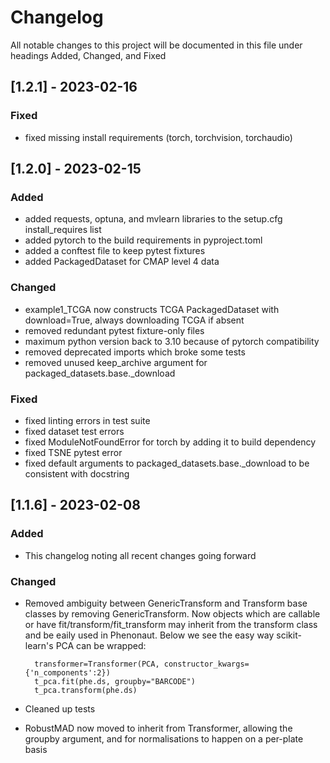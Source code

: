 # Changelog

All notable changes to this project will be documented in this file under headings Added, Changed, and Fixed

## [1.2.1] - 2023-02-16

### Fixed
- fixed missing install requirements (torch, torchvision, torchaudio)


## [1.2.0] - 2023-02-15

### Added
- added requests, optuna, and mvlearn libraries to the setup.cfg install_requires list
- added pytorch to the build requirements in pyproject.toml
- added a conftest file to keep pytest fixtures
- added PackagedDataset for CMAP level 4 data

### Changed
- example1_TCGA now constructs TCGA PackagedDataset with download=True, always downloading TCGA if absent
- removed redundant pytest fixture-only files
- maximum python version back to 3.10 because of pytorch compatibility
- removed deprecated imports which broke some tests
- removed unused keep_archive argument for packaged_datasets.base._download
### Fixed
- fixed linting errors in test suite
- fixed dataset test errors
- fixed ModuleNotFoundError for torch by adding it to build dependency
- fixed TSNE pytest error
- fixed default arguments to packaged_datasets.base._download to be consistent with docstring


## [1.1.6] - 2023-02-08

### Added
- This changelog noting all recent changes going forward

### Changed
- Removed ambiguity between GenericTransform and Transform base classes by removing GenericTransform. Now objects which are callable or have fit/transform/fit_transform may inherit from the transform class and be eaily used in Phenonaut. Below we see the easy way scikit-learn's PCA can be wrapped:
  
        transformer=Transformer(PCA, constructor_kwargs={'n_components':2})
        t_pca.fit(phe.ds, groupby="BARCODE")
        t_pca.transform(phe.ds)
- Cleaned up tests
- RobustMAD now moved to inherit from Transformer, allowing the groupby argument, and for normalisations to happen on a per-plate basis

